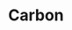 ---
title: 'Carbon'
description: 'Create and share beautiful images of your source code.'
link: 'https://carbon.now.sh/'
imageURL: 'https://res.cloudinary.com/dc6mrv5cb/image/upload/v1697319132/personal-resources/tools/carbon.now.sh__bg_rgba_28171_2C_184_2C_195_2C_1_29_t_seti_wt_none_l_auto_width_680_ds_true_dsyoff_20px_dsblur_68px_wc_true_wa_true_pv_56px_ph_56px_ln_false_fl_1_fm_Hack_fs_14px_lh_133_25_si_false_es_2x_wm_false_riz7mr.png'
---